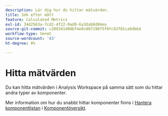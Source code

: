 ```yaml
---
description: Lär dig hur du hittar mätvärden.
title: Sök efter mått
feature: Calculated Metrics
exl-id: 34d2563a-7cd2-4f22-9ad0-6a3dab8d84ea
source-git-commit: c209341400bf4e0c00719075f0fc82f81ca9dbb4
workflow-type: tm+mt
source-wordcount: '43'
ht-degree: 0%

---
```


# Hitta mätvärden

Du kan hitta mätvärden i Analysis Workspace på samma sätt som du hittar andra typer av komponenter.

Mer information om hur du snabbt hittar komponenter finns i [Hantera komponentlistan](/help/components/overview.md#manage-the-component-list) i [Komponentöversikt](/help/components/overview.md).
